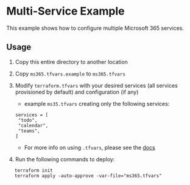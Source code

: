 # Multi-Service Example

This example shows how to configure multiple Microsoft 365 services.

## Usage

1. Copy this entire directory to another location
2. Copy `ms365.tfvars.example` to `ms365.tfvars`
3. Modify `terraform.tfvars` with your desired services (all services provisioned by default) and configuration (if any)
   * example `ms35.tfvars` creating only the following services:

   ```hcl
   services = [
    "todo",
    "calendar",
    "teams",
   ]
   ```

   * For more info on using `.tfvars`, please see the [docs](https://registry.terraform.io/providers/terraform-redhat/rhcs/latest/docs/guides/terraform-vars#example-terraform-tfvars)
4. Run the following commands to deploy:

```shell
   terraform init
   terraform apply -auto-approve -var-file="ms365.tfvars"
```
